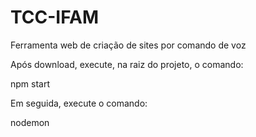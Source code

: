 # TCC-IFAM
Ferramenta web de criação de sites por comando de voz

Após download, execute, na raiz do projeto, o comando:

npm start

Em seguida, execute o comando:

nodemon

